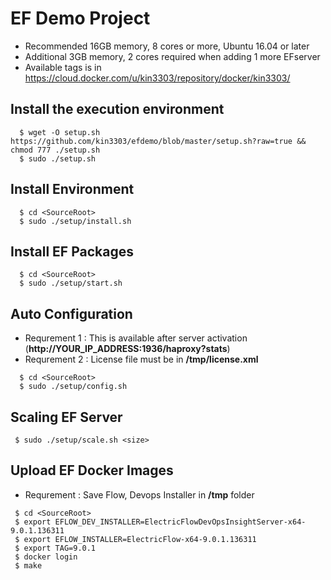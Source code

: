 # EF Demo Project

- Recommended 16GB memory, 8 cores or more, Ubuntu 16.04 or later
- Additional 3GB memory, 2 cores required when adding 1 more EFserver
- Available tags is in https://cloud.docker.com/u/kin3303/repository/docker/kin3303/

## Install the execution environment

```console
  $ wget -O setup.sh  https://github.com/kin3303/efdemo/blob/master/setup.sh?raw=true && chmod 777 ./setup.sh
  $ sudo ./setup.sh
```

## Install Environment

```console
  $ cd <SourceRoot>
  $ sudo ./setup/install.sh
```

## Install EF Packages

```console
  $ cd <SourceRoot>
  $ sudo ./setup/start.sh
```

## Auto Configuration

- Requrement 1 : This is available after server activation (**http://YOUR_IP_ADDRESS:1936/haproxy?stats**)
- Requrement 2 : License file must be in **/tmp/license.xml**
```console
  $ cd <SourceRoot>
  $ sudo ./setup/config.sh
```

## Scaling EF Server

```console
 $ sudo ./setup/scale.sh <size>
```

## Upload EF Docker Images

- Requrement : Save Flow, Devops Installer in **/tmp** folder

```console
 $ cd <SourceRoot>
 $ export EFLOW_DEV_INSTALLER=ElectricFlowDevOpsInsightServer-x64-9.0.1.136311
 $ export EFLOW_INSTALLER=ElectricFlow-x64-9.0.1.136311
 $ export TAG=9.0.1
 $ docker login
 $ make
``` 

